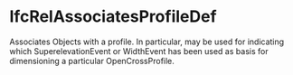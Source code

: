 IfcRelAssociatesProfileDef
==========================

Associates Objects with a profile. In particular, may be used for indicating which SuperelevationEvent or WidthEvent has been used as basis for dimensioning a particular OpenCrossProfile.
